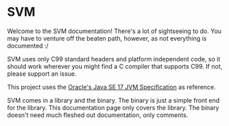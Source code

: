 # SVM
Welcome to the SVM documentation! There's a lot of sightseeing to do. You may have to venture off the beaten path, however, as not everything is documented :/

SVM uses only C99 standard headers and platform independent code, so it should work wherever you might find a C compiler that supports C99. If not, please support an issue.

This project uses the [Oracle's Java SE 17 JVM Specification](https://docs.oracle.com/javase/specs/jvms/se17/jvms17.pdf) as reference.

SVM comes in a library and the binary. The binary is just a simple front end for the library. This documentation page only covers the library. The binary doesn't need much fleshed out documentation, only comments.

